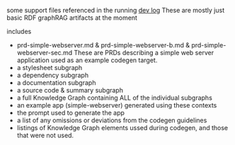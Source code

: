 some support files referenced in the running [dev log](https://jme.github.io)
These are mostly just basic RDF graphRAG artifacts at the moment

includes
* prd-simple-webserver.md & prd-simple-webserver-b.md & prd-simple-webserver-sec.md These are PRDs describing a simple web server application used as an example codegen target.
* a stylesheet subgraph
* a dependency subgraph
* a documentation subgraph
* a source code & summary subgraph
* a full Knowledge Graph containing ALL of the individual subgraphs
* an example app (simple-webserver) generated using these contexts
* the prompt used to generate the app
* a list of any omissions or deviations from the codegen guidelines
* listings of Knowledge Graph elements ussed during codegen, and those that were not used.
